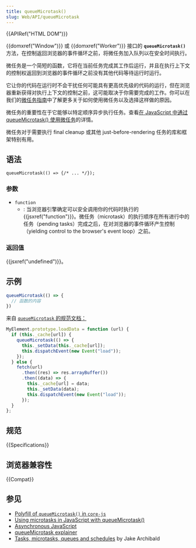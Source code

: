 ```yaml
---
title: queueMicrotask()
slug: Web/API/queueMicrotask
---
```


{{APIRef("HTML DOM")}}

{{domxref("Window")}} 或 {{domxref("Worker")}} 接口的 **`queueMicrotask()`** 方法，在控制返回浏览器的事件循环之前，将微任务加入队列以在安全时间执行。

微任务是一个简短的函数，它将在当前任务完成其工作后运行，并且在执行上下文的控制权返回到浏览器的事件循环之前没有其他代码等待运行时运行。

它让你的代码在运行时不会干扰任何可能具有更高优先级的代码的运行，但在浏览器重新获得对执行上下文的控制之前，这可能取决于你需要完成的工作。你可以在我们的[微任务指南](/zh-CN/docs/Web/API/HTML_DOM_API/Microtask_guide)中了解更多关于如何使用微任务以及选择这样做的原因。

微任务的重要性在于它能够以特定顺序异步执行任务。查看[在 JavaScript 中通过 queueMicrotask() 使用微任务](/zh-CN/docs/Web/API/HTML_DOM_API/Microtask_guide)的详情。

微任务对于需要执行 final cleanup 或其他 just-before-rendering 任务的库和框架特别有用。

## 语法

```plain
queueMicrotask(() => {/* ... */});
```

### 参数

- `function`
  - : 当浏览器引擎确定可以安全调用你的代码时执行的 {{jsxref("function")}}。微任务（microtask）的执行顺序在所有进行中的任务（pending tasks）完成之后，在对浏览器的事件循环产生控制（yielding control to the browser's event loop）之前。

### 返回值

{{jsxref("undefined")}}。

## 示例

```js
queueMicrotask(() => {
  // 函数的内容
})
```

来自 [`queueMicrotask` 的规范文档：](https://html.spec.whatwg.org/multipage/timers-and-user-prompts.html#microtask-queuing)

```js
MyElement.prototype.loadData = function (url) {
  if (this._cache[url]) {
    queueMicrotask(() => {
      this._setData(this._cache[url]);
      this.dispatchEvent(new Event("load"));
    });
  } else {
    fetch(url)
      .then((res) => res.arrayBuffer())
      .then((data) => {
        this._cache[url] = data;
        this._setData(data);
        this.dispatchEvent(new Event("load"));
      });
  }
};
```

## 规范

{{Specifications}}

## 浏览器兼容性

{{Compat}}

## 参见

- [Polyfill of `queueMicrotask()` in `core-js`](https://github.com/zloirock/core-js#queuemicrotask)
- [Using microtasks in JavaScript with queueMicrotask()](/zh-CN/docs/Web/API/HTML_DOM_API/Microtask_guide)
- [Asynchronous JavaScript](/zh-CN/docs/Learn/JavaScript/Asynchronous)
- [queueMicrotask explainer](https://github.com/fergald/docs/blob/master/explainers/queueMicrotask.md)
- [Tasks, microtasks, queues and schedules](https://jakearchibald.com/2015/tasks-microtasks-queues-and-schedules/) by Jake Archibald

